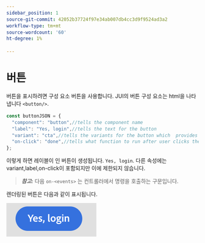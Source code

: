 ```yaml
---
sidebar_position: 1
source-git-commit: 42052b37724f97e34ab007db4cc3d9f9524ad3a2
workflow-type: tm+mt
source-wordcount: '60'
ht-degree: 1%

---
```



# 버튼

버튼을 표시하려면 구성 요소 버튼을 사용합니다.
JUI의 버튼 구성 요소는 html을 나타냅니다 `<button/>`.

```js title="buttonJSON.js"
const buttonJSON = {
  "component": "button",//tells the component name
  "label": "Yes, login",//tells the text for the button
  "variant": "cta",//tells the variants for the button which  provides default styles
  "on-click": "done",//tells what function to run after user clicks the button
};
```

이렇게 하면 레이블이 인 버튼이 생성됩니다. `Yes, login`. 다른 속성에는 variant,label,on-click이 포함되지만 이에 제한되지 않습니다.
> **_참고:_**  다음 `on-<events>` 는 컨트롤러에서 명령을 호출하는 구문입니다.

렌더링된 버튼은 다음과 같이 표시됩니다.

![단추](imgs/yes_login_button.png "단추")
